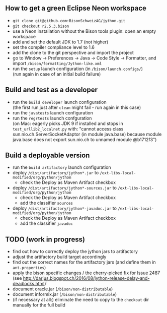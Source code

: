 ## How to get a green Eclipse Neon workspace

- `git clone git@github.com:BisonSchweizAG/jython.git`
- `git checkout r2.5.3.bison`
- use a Neon installation without the Bison tools plugin: open an empty workspace
- add and set the default JDK to 1.7 (not higher)
- set the compiler compliance level to 1.6
- add the clone to the git perspective and import the project
- go to Window -> Preferences -> Java -> Code Style -> Formatter, and import `/bison/formatting/Jython-like.xml` 
- run the `setup` launch configuration (in `/bison/launch.configs/`) <br/>(run again in case of an initial build failure)


## Build and test as a developer

- run the `build developer` launch configuration <br/>(the first run just after `clean` might fail - run again in this case)
- run the `javatests` launch configuration
- run the `regrtests` launch confguration <br/>(on Mac: eagerly picks JDK 9 if installed and stops in `test_urllib2_localnet.py` with: "cannot access class sun.nio.ch.ServerSocketAdaptor (in module java.base) because module java.base does not export sun.nio.ch to unnamed module @b1712f3")


## Build a deployable version 
* run the `build artifactory` launch configuration
* deploy `/dist/artifactory/jython*.jar` to `/ext-libs-local-modified/org/python/jython`
  * check the Deploy as Maven Artifact checkbox
* deploy `/dist/artifactory/jython*-sources.jar` to `/ext-libs-local-modified/org/python/jython`
  * check the Deploy as Maven Artifact checkbox
  * add the classifier `sources`
* deploy `/dist/artifactory/jython*-javadoc.jar` to `/ext-libs-local-modified/org/python/jython`
  * check the Deploy as Maven Artifact checkbox
  * add the classifier `javadoc`

 
## TODO (work in progress)
 - find out how to correctly deploy the jython jars to artifactory
 - adjust the artifactory build target accordingly
 - find out the correct names for the artifactory jars (and define them in `ant.properties`)
 - apply the bison specific changes / the cherry-picked fix for Issue 2487 (see http://darjus.blogspot.ch/2016/08/jython-release-delay-and-deadlocks.html)`
 - document oracle.jar (`/bison/non-distributable`)
 - document informix.jar (`/bison/non-distributable`)
 - (if necessary at all:) eliminate the need to copy to the `checkout` dir manually for the full build
